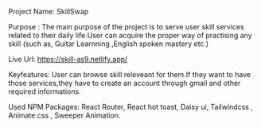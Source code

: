 Project Name: SkillSwap

Purpose : The main purpose of the project is to serve user skill services related to their daily life.User can acquire the proper way of practising any skill (such as, Guitar Learnning ,English spoken mastery etc.)

Live Url: https://skill-as9.netlify.app/

Keyfeatures: User can browse skill releveant for them.If they want to have those services,they have to create an account through gmail and other required informations.

Used NPM Packages: React Router, React hot toast, Daisy ui, Tailwindcss , Animate.css , Sweeper Animation.